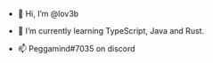 - 👋 Hi, I’m @lov3b
<!---
- 👀 I’m interested in ...
--->
- 🌱 I’m currently learning TypeScript, Java and Rust. 
<!---
- 💞️ I’m looking to collaborate on ...
--->
- 📫 Peggamind#7035 on discord

<!---
lov3b/lov3b is a ✨ special ✨ repository because its `README.md` (this file) appears on your GitHub profile.
You can click the Preview link to take a look at your changes.
--->
